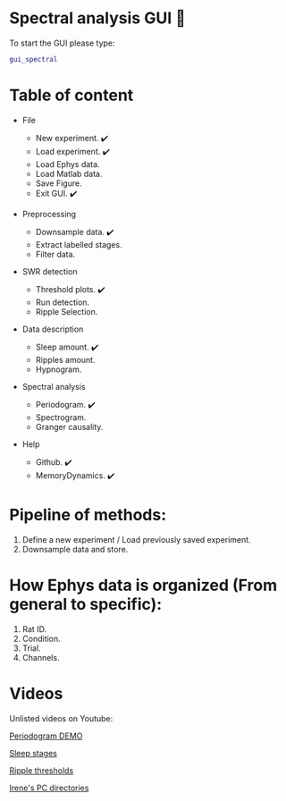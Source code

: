 # Spectral analysis GUI :crystal_ball:

To start the GUI please type:
```matlab
gui_spectral
```

# Table of content

 * File
   * New experiment. :heavy_check_mark:
   * Load experiment. :heavy_check_mark:
   * Load Ephys data.
   * Load Matlab data.
   * Save Figure.
   * Exit GUI. :heavy_check_mark:
   
 * Preprocessing
   * Downsample data. :heavy_check_mark:
   * Extract labelled stages.
   * Filter data.
 
 * SWR detection
   * Threshold plots. :heavy_check_mark:
   * Run detection. 
   * Ripple Selection.
 
 * Data description
   * Sleep amount. :heavy_check_mark:
   * Ripples amount. 
   * Hypnogram.
 
 * Spectral analysis
   * Periodogram. :heavy_check_mark:
   * Spectrogram. 
   * Granger causality.
 
 * Help
   * Github. :heavy_check_mark:
   * MemoryDynamics. :heavy_check_mark:

# Pipeline of methods:

1. Define a new experiment / Load previously saved experiment.
2. Downsample data and store.

# How Ephys data is organized (From general to specific):

1. Rat ID.
2. Condition.
3. Trial.
4. Channels.



# Videos 
<!--- 
PART 1
<p align="center">
<img src="gif1.gif" width="1500">
</p>
PART 2
<p align="center">
<img src="gif2.gif" width="1500">
</p>
PART 3
<p align="center">
<img src="gif3.gif" width="1500">
</p>
 --->

<!--- <img src="poster_Adrian8.png" width="800">--->

Unlisted videos on Youtube:

[Periodogram DEMO](https://www.youtube.com/watch?v=TUbLwjfCAMI&feature=youtu.be)

[Sleep stages](https://www.youtube.com/watch?v=KMN62T7EluY&feature=youtu.be)

[Ripple thresholds](https://www.youtube.com/watch?v=IMpiQVgEH4g&feature=youtu.be)

[Irene's PC directories](https://www.youtube.com/watch?v=zP2UaCQGjFA&feature=youtu.be)

